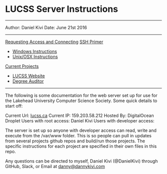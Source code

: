 LUCSS Server Instructions
=========================

----------
Author: Daniel Kivi 
Date: June 21st 2016

----------

[Requesting Access and Connecting](/RequestingAccess.md)
[SSH Primer](/SSH/Primer.md)

 - [Windows Instructions](/SSH/Windows.md)
 - [Unix/OSX Instructions](/SSH/Unix.md)

[Current Projects](/Projects.md)

 - [LUCSS Website](/Projects/Website.md)
 - [Degree Auditor](/Projects/Auditor.md)

----------

The following is some documentation for the web server set up for use for the Lakehead University Computer Science Society. Some quick details to start off:

Current Url: [lucss.ca](http://lucss.ca)
Current IP: 159.203.58.212
Hosted By: DigitalOcean Droplet
Users with root access: Daniel Kivi
Users with developer access: 

The server is set up so anyone with developer access can read, write and execute from the /var/www folder. This is so people can pull in updates from several projects github repos and build/run those projects. The specific instructions for each project are specified in their own files in this repo. 

Any questions can be directed to myself, Daniel Kivi (@DanielKivi) through GitHub, Slack, or Email at danny@dannykivi.com